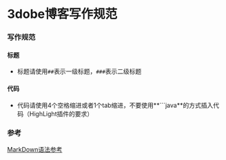 # 3dobe博客写作规范

### 写作规范

#### 标题

* 标题请使用``##``表示一级标题，``###``表示二级标题

#### 代码

* 代码请使用4个空格缩进或者1个tab缩进，不要使用**```java**的方式插入代码（HighLight插件的要求）

### 参考

[MarkDown语法参考](http://wowubuntu.com/markdown/)
